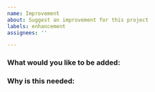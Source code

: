 ```yaml
---
name: Improvement
about: Suggest an improvement for this project
labels: enhancement
assignees: ''

---
```


### What would you like to be added:


### Why is this needed:
